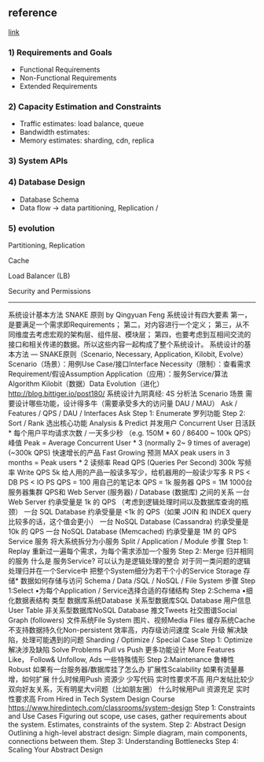 ## reference
[link](https://aaronice.gitbook.io/system-design/system-design-systematic-approach)

### 1) Requirements and Goals

- Functional Requirements
- Non-Functional Requirements
- Extended Requirements

### 2) Capacity Estimation and Constraints
- Traffic estimates: load balance, queue
- Bandwidth estimates: 
- Memory estimates: sharding, cdn, replica

### 3) System APIs

### 4) Database Design
- Database Schema
- Data flow  ->  data partitioning, Replication /


### 5) evolution

Partitioning, Replication

Cache

Load Balancer (LB)

Security and Permissions

---

系统设计基本方法 SNAKE 原则 by Qingyuan Feng
系统设计有四大要素
第一，是要满足一个需求即Requirements；
第二，对内容进行一个定义；
第三，从不同维度去考虑宏观的架构层、组件层、模块层；
第四，也要考虑到互相间交流的接口和相关传递的数据。所以这些内容一起构成了整个系统设计。
系统设计的基本方法 — SNAKE原则（Scenario, Necessary, Application, Kilobit, Evolve）
Scenario（场景）：用例Use Case/接口Interface
Necessity（限制）：查看需求Requirement/假设Assumption
Application（应用）：服务Service/算法Algorithm
Kilobit（数据）Data
Evolution（进化）
http://blog.bittiger.io/post180/
系统设计九阴真经: 4S 分析法
Scenario 场景
需要设计哪些功能，设计得多牛（需要承受多大的访问量 DAU / MAU）
Ask / Features / QPS / DAU / Interfaces
Ask
Step 1: Enumerate 罗列功能
Step 2: Sort / Rank 选出核心功能
Analysis & Predict
并发用户 Concurrent User
日活跃 * 每个用户平均请求次数 / 一天多少秒 （e.g. 150M * 60 / 86400 ~ 100k QPS）
峰值 Peak = Average Concurrent User * 3 (normally 2~ 9 times of average) (~300k QPS) 
快速增长的产品  Fast Growing 预测
MAX peak users in 3 months = Peak users * 2
读频率 Read QPS (Queries Per Second)
300k
写频率 Write QPS 
5k
给人用的产品一般读多写少，给机器用的一般读少写多
R PS < DB PS < IO PS
QPS = 100
用自己的笔记本
QPS = 1k
服务器
QPS = 1M
1000台服务器集群
QPS和 Web Server (服务器) / Database (数据库) 之间的关系
一台 Web Server 约承受量是 1k 的 QPS （考虑到逻辑处理时间以及数据库查询的瓶颈）
一台 SQL Database 约承受量是 <1k 的 QPS（如果 JOIN 和 INDEX query比较多的话，这个值会更小）
一台 NoSQL Database (Cassandra) 约承受量是 10k 的 QPS 
一台 NoSQL Database (Memcached) 约承受量是 1M 的 QPS
Service 服务
将大系统拆分为小服务
Split / Application / Module
步骤
Step 1: Replay
重新过一遍每个需求，为每个需求添加一个服务
Step 2: Merge
归并相同的服务
什么是 服务Service?
可以认为是逻辑处理的整合
对于同一类问题的逻辑处理归并在一个Service中
把整个System细分为若干个小的Service
Storage 存储*
数据如何存储与访问
Schema / Data /SQL / NoSQL / File System
步骤
Step 1:Select
•为每个Application / Service选择合适的存储结构
Step 2:Schema
•细化数据表结构
类型
数据库系统Database
关系型数据库SQL Database
用户信息User Table
非关系型数据库NoSQL Database
推文Tweets
社交图谱Social Graph (followers)
文件系统File System
图片、视频Media Files
缓存系统Cache
不支持数据持久化Non-persistent 
效率高，内存级访问速度
Scale 升级
解决缺陷，处理可能遇到的问题
Sharding / Optimize / Special Case
Step 1: Optimize
解决涉及缺陷 Solve Problems
Pull vs Push
更多功能设计 More Features
Like， Follow& Unfollow, Ads
一些特殊情形
Step 2:Maintenance
鲁棒性Robust
如果有一台服务器/数据库挂了怎么办
扩展性Scalability
如果有流量暴增，如何扩展
什么时候用Push
资源少
少写代码
实时性要求不高
用户发帖比较少
双向好友关系，灭有明星大v问题（比如朋友圈）
什么时候用Pull
资源充足
实时性要求高
From Hired in Tech System Design Course
https://www.hiredintech.com/classrooms/system-design
Step 1: Constraints and Use Cases
Figuring out scope, use cases, gather requirements about the system.
Estimates, constraints of the system.
Step 2: Abstract Design
Outlining a high-level abstract design:
Simple diagram, main components, connections between them.
Step 3: Understanding Bottlenecks
Step 4: Scaling Your Abstract Design